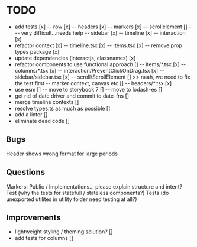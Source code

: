 # TODO

- add tests [x]
  -- row [x]
  -- headers [x]
  -- markers [x]
  -- scrollelement []
  --- very difficult...needs help
  -- sidebar [x]
  -- timeline [x]
  -- interaction [x]
- refactor context [x]
  -- timeline.tsx [x]
  -- Items.tsx [x]
  -- remove prop types package [x]
- update dependencies (interactjs, classnames) [x]
- refactor components to use functional approach []
  -- items/\*.tsx [x]
  -- columns/\*.tsx [x]
  -- interaction/PreventClickOnDrag.tsx [x]
  -- sidebar/sidebar.tsx [x]
  -- scroll/ScrollElement [] >> naah, we need to fix the test first
  -- marker context, canvas etc []
  -- headers/\*.tsx [x]
- use esm []
  -- move to storybook 7 []
  -- move to lodash-es []
- get rid of date driver and commit to date-fns []
- merge timeline contexts []
- resolve types.ts as much as possible []
- add a linter []
- eliminate dead code []

## Bugs

Header shows wrong format for large periods

## Questions

Markers: Public / Implementations... please explain structure and intent?
Test (why the tests for statefull / stateless components?)
Tests (do unexported utilites in utility folder need testing at all?)

## Improvements

- lightweight styling / theming solution? []
- add tests for columns []
